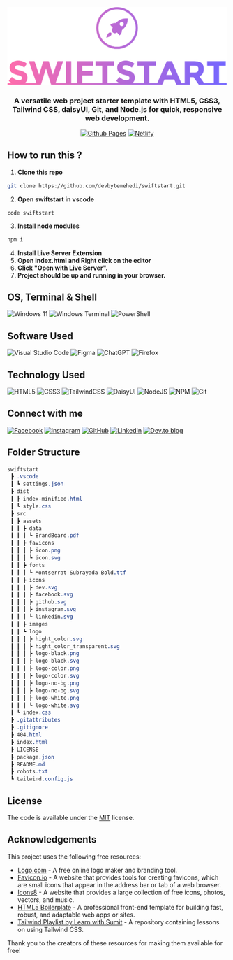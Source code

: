 <div align="center"><a href="https://github.com/devbytemehedi/swiftstart.git"><img src="./src/assets/logo/logo-no-bg.svg"></a></div>
<div align="center">
 <h3><strong>A versatile web project starter template with HTML5, CSS3, Tailwind CSS, daisyUI, Git, and Node.js for quick, responsive web development.</strong></h3>
</div>
<div align="center"><a href="https://devbytemehedi.github.io/swiftstart"> <img src="https://img.shields.io/badge/github%20pages-121013?style=for-the-badge&logo=github&logoColor=white" alt="Github Pages"></a> <a href="https://swiftstart.netlify.app"><img src="https://img.shields.io/badge/netlify-%23000000.svg?style=for-the-badge&logo=netlify&logoColor=#00C7B7" alt="Netlify"></a></div>

## How to run this ?

1. **Clone this repo**

```bash
git clone https://github.com/devbytemehedi/swiftstart.git
```
2. **Open swiftstart in vscode**

```pwsh
code swiftstart
```
3. **Install node modules**
```bash
npm i
```
4. **Install Live Server Extension**
5. **Open index.html and Right click on the editor** 
6. **Click "Open with Live Server".**
7. **Project should be up and running in your browser.**

## OS, Terminal & Shell
![Windows 11](https://img.shields.io/badge/Windows%2011-%230079d5.svg?style=for-the-badge&logo=Windows%2011&logoColor=white) ![Windows Terminal](https://img.shields.io/badge/Windows%20Terminal-%234D4D4D.svg?style=for-the-badge&logo=windows-terminal&logoColor=white) ![PowerShell](https://img.shields.io/badge/PowerShell-%235391FE.svg?style=for-the-badge&logo=powershell&logoColor=white) 

## Software Used
![Visual Studio Code](https://img.shields.io/badge/Visual%20Studio%20Code-0078d7.svg?style=for-the-badge&logo=visual-studio-code&logoColor=white) ![Figma](https://img.shields.io/badge/figma-%23F24E1E.svg?style=for-the-badge&logo=figma&logoColor=white) ![ChatGPT](https://img.shields.io/badge/chatGPT-74aa9c?style=for-the-badge&logo=openai&logoColor=white) ![Firefox](https://img.shields.io/badge/Firefox-FF7139?style=for-the-badge&logo=Firefox-Browser&logoColor=white)

## Technology Used
![HTML5](https://img.shields.io/badge/html5-%23E34F26.svg?style=for-the-badge&logo=html5&logoColor=white) ![CSS3](https://img.shields.io/badge/css3-%231572B6.svg?style=for-the-badge&logo=css3&logoColor=white) ![TailwindCSS](https://img.shields.io/badge/tailwindcss-%2338B2AC.svg?style=for-the-badge&logo=tailwind-css&logoColor=white) ![DaisyUI](https://img.shields.io/badge/daisyui-5A0EF8?style=for-the-badge&logo=daisyui&logoColor=white) ![NodeJS](https://img.shields.io/badge/node.js-6DA55F?style=for-the-badge&logo=node.js&logoColor=white) ![NPM](https://img.shields.io/badge/NPM-%23CB3837.svg?style=for-the-badge&logo=npm&logoColor=white) ![Git](https://img.shields.io/badge/git-%23F05033.svg?style=for-the-badge&logo=git&logoColor=white)

## Connect with me
[![Facebook](https://img.shields.io/badge/Facebook-%231877F2.svg?style=for-the-badge&logo=Facebook&logoColor=white)](https://facebook.com/iamrealmehedi) [![Instagram](https://img.shields.io/badge/Instagram-%23E4405F.svg?style=for-the-badge&logo=Instagram&logoColor=white)](http://instagram.com/iamrealmehedi)
[![GitHub](https://img.shields.io/badge/github-%23121011.svg?style=for-the-badge&logo=github&logoColor=white)](https://github.com/devbytemehedi) [![LinkedIn](https://img.shields.io/badge/linkedin-%230077B5.svg?style=for-the-badge&logo=linkedin&logoColor=white)](https://www.linkedin.com/in/devbytemehedi/)  [![Dev.to blog](https://img.shields.io/badge/dev.to-0A0A0A?style=for-the-badge&logo=dev.to&logoColor=white)](https://dev.to/devbytemehedi)


## Folder Structure

```scss
swiftstart
 ┣ .vscode
 ┃ ┗ settings.json
 ┣ dist
 ┃ ┣ index-minified.html
 ┃ ┗ style.css
 ┣ src
 ┃ ┣ assets
 ┃ ┃ ┣ data
 ┃ ┃ ┃ ┗ BrandBoard.pdf
 ┃ ┃ ┣ favicons
 ┃ ┃ ┃ ┣ icon.png
 ┃ ┃ ┃ ┗ icon.svg
 ┃ ┃ ┣ fonts
 ┃ ┃ ┃ ┗ Montserrat Subrayada Bold.ttf
 ┃ ┃ ┣ icons
 ┃ ┃ ┃ ┣ dev.svg
 ┃ ┃ ┃ ┣ facebook.svg
 ┃ ┃ ┃ ┣ github.svg
 ┃ ┃ ┃ ┣ instagram.svg
 ┃ ┃ ┃ ┗ linkedin.svg
 ┃ ┃ ┣ images
 ┃ ┃ ┗ logo
 ┃ ┃ ┃ ┣ hight_color.svg
 ┃ ┃ ┃ ┣ hight_color_transparent.svg
 ┃ ┃ ┃ ┣ logo-black.png
 ┃ ┃ ┃ ┣ logo-black.svg
 ┃ ┃ ┃ ┣ logo-color.png
 ┃ ┃ ┃ ┣ logo-color.svg
 ┃ ┃ ┃ ┣ logo-no-bg.png
 ┃ ┃ ┃ ┣ logo-no-bg.svg
 ┃ ┃ ┃ ┣ logo-white.png
 ┃ ┃ ┃ ┗ logo-white.svg
 ┃ ┗ index.css
 ┣ .gitattributes
 ┣ .gitignore
 ┣ 404.html
 ┣ index.html
 ┣ LICENSE
 ┣ package.json
 ┣ README.md
 ┣ robots.txt
 ┗ tailwind.config.js

```
## License

The code is available under the [MIT](./LICENSE) license.

## Acknowledgements

This project uses the following free resources:

- [Logo.com](https://logo.com/) - A free online logo maker and branding tool.
- [Favicon.io](https://favicon.io/) - A website that provides tools for creating favicons, which are small icons that appear in the address bar or tab of a web browser.
- [Icons8](https://icons8.com/) - A website that provides a large collection of free icons, photos, vectors, and music.
- [HTML5 Boilerplate](https://html5boilerplate.com/) - A professional front-end template for building fast, robust, and adaptable web apps or sites.
- [Tailwind Playlist by Learn with Sumit](https://github.com/learnwithsumit/tailwind-playlist/tree/lesson-2) - A repository containing lessons on using Tailwind CSS.

Thank you to the creators of these resources for making them available for free!
